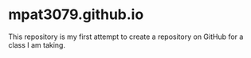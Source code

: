 # mpat3079.github.io
This repository is my first attempt to create a repository on GitHub for a class I am taking.
